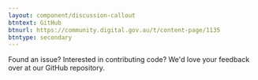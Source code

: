 ```yaml
---
layout: component/discussion-callout
btntext: GitHub
btnurl: https://community.digital.gov.au/t/content-page/1135
btntype: secondary
---
```


Found an issue? Interested in contributing code? We'd love your feedback over at our GitHub repository.

